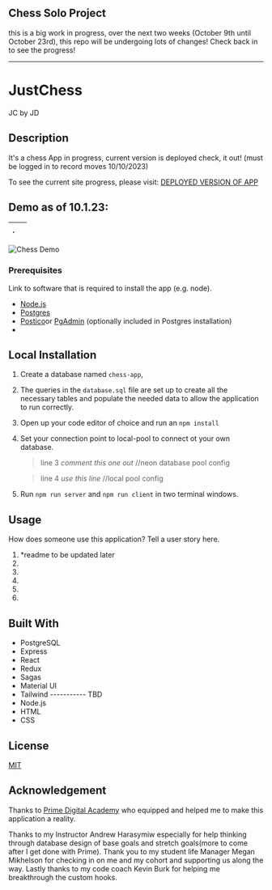 ## Chess Solo Project

this is a big work in progress, over the next two weeks (October 9th until October 23rd), this repo will be undergoing lots of changes! Check back in to see the progress!

---

# JustChess

JC by JD

## Description

It's a chess App in progress, current version is deployed check, it out! (must be logged in to record moves 10/10/2023)

To see the current site progress, please visit: [DEPLOYED VERSION OF APP](https://chess-production-0c9da90cf130.herokuapp.com/#/welcome)

## Demo as of 10.1.23: 
.| |
:-------------------------:|:----------------------:
![Chess Demo](/public/Chess_Demo_10.1.23.gif)


### Prerequisites

Link to software that is required to install the app (e.g. node).

- [Node.js](https://nodejs.org/en/)
- [Postgres](https://www.postgresql.org/download/)
- [Postico](https://eggerapps.at/postico/v1.php)or [PgAdmin](https://www.postgresql.org/download/) (optionally included in Postgres installation)
- 

## Local Installation

1. Create a database named `chess-app`,
2. The queries in the `database.sql` file are set up to create all the necessary tables and populate the needed data to allow the application to run correctly.
3. Open up your code editor of choice and run an `npm install`
4. Set your connection point to local-pool to connect ot your own database.

   > line 3 _comment this one out_ //neon database pool config

   > line 4 _use this line_ //local pool config

5. Run `npm run server` and `npm run client` in two terminal windows.

## Usage

How does someone use this application? Tell a user story here.

1. *readme to be updated later
2. 
3. 
4. 
5. 
6. 

## Built With

- PostgreSQL
- Express
- React
- Redux
- Sagas
- Material UI
- Tailwind  ----------- TBD
- Node.js
- HTML 
- CSS

## License

[MIT](https://choosealicense.com/licenses/mit/)

## Acknowledgement

Thanks to [Prime Digital Academy](www.primeacademy.io) who equipped and helped me to make this application a reality.

Thanks to my Instructor Andrew Harasymiw especially for help thinking through database design of base goals and stretch goals(more to come after I get done with Prime). Thank you to my student life Manager Megan Mikhelson for checking in on me and my cohort and supporting us along the way. Lastly thanks to my code coach Kevin Burk for helping me breakthrough the custom hooks.






